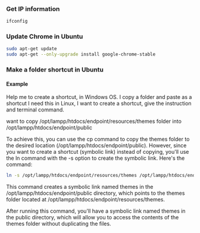 ### Get IP information

```bash
ifconfig
```

### Update Chrome in Ubuntu

```bash
sudo apt-get update
sudo apt-get --only-upgrade install google-chrome-stable
```

### Make a folder shortcut in Ubuntu

#### Example

Help me to create a shortcut, in Windows OS. I copy a folder and paste as a shortcut
I need this in Linux, I want to create a shortcut, give the instruction and terminal command.

want to copy /opt/lampp/htdocs/endpoint/resources/themes folder into /opt/lampp/htdocs/endpoint/public

To achieve this, you can use the cp command to copy the themes folder to the desired location (/opt/lampp/htdocs/endpoint/public). However, since you want to create a shortcut (symbolic link) instead of copying, you'll use the ln command with the -s option to create the symbolic link. Here's the command:

```bash
ln -s /opt/lampp/htdocs/endpoint/resources/themes /opt/lampp/htdocs/endpoint/public/themes
```

This command creates a symbolic link named themes in the /opt/lampp/htdocs/endpoint/public directory, which points to the themes folder located at /opt/lampp/htdocs/endpoint/resources/themes.

After running this command, you'll have a symbolic link named themes in the public directory, which will allow you to access the contents of the themes folder without duplicating the files.

